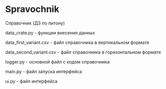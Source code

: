 # Spravochnik
Справочник (ДЗ по питону)

data_crate.py - функции внесения данных

data_first_variant.csv - файл справочника в вертикальном формате

data_second_variant.csv - файл справочника в горизонтальном формате

logger.py - основной файл с кодом справочника

main.py - файл запуска интерфейса

ui.py - файл интерфейса
